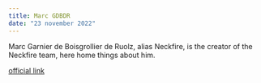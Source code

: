 ```yaml
---
title: Marc GDBDR
date: "23 november 2022"
---
```

Marc Garnier de Boisgrollier de Ruolz, alias Neckfire, is the creator of the Neckfire team, here home things about him. 

[official link](https://nfteam.netlify.app/team/neckfire/home.html)
